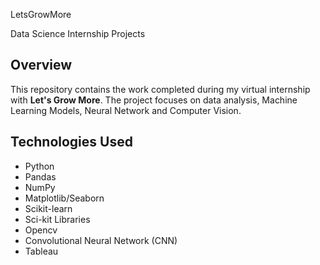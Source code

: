 LetsGrowMore

Data Science Internship Projects

## Overview
This repository contains the work completed during my virtual internship with **Let's Grow More**. The project focuses on data analysis, Machine Learning Models, Neural Network and Computer Vision. 


## Technologies Used
- Python
- Pandas
- NumPy
- Matplotlib/Seaborn
- Scikit-learn
- Sci-kit Libraries
- Opencv
- Convolutional Neural Network (CNN)
- Tableau




